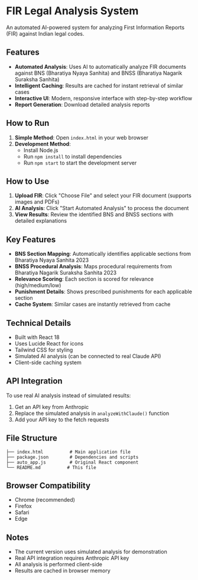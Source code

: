 # FIR Legal Analysis System

An automated AI-powered system for analyzing First Information Reports (FIR) against Indian legal codes.

## Features

- **Automated Analysis**: Uses AI to automatically analyze FIR documents against BNS (Bharatiya Nyaya Sanhita) and BNSS (Bharatiya Nagarik Suraksha Sanhita)
- **Intelligent Caching**: Results are cached for instant retrieval of similar cases
- **Interactive UI**: Modern, responsive interface with step-by-step workflow
- **Report Generation**: Download detailed analysis reports

## How to Run

1. **Simple Method**: Open `index.html` in your web browser
2. **Development Method**: 
   - Install Node.js
   - Run `npm install` to install dependencies
   - Run `npm start` to start the development server

## How to Use

1. **Upload FIR**: Click "Choose File" and select your FIR document (supports images and PDFs)
2. **AI Analysis**: Click "Start Automated Analysis" to process the document
3. **View Results**: Review the identified BNS and BNSS sections with detailed explanations

## Key Features

- **BNS Section Mapping**: Automatically identifies applicable sections from Bharatiya Nyaya Sanhita 2023
- **BNSS Procedural Analysis**: Maps procedural requirements from Bharatiya Nagarik Suraksha Sanhita 2023
- **Relevance Scoring**: Each section is scored for relevance (high/medium/low)
- **Punishment Details**: Shows prescribed punishments for each applicable section
- **Cache System**: Similar cases are instantly retrieved from cache

## Technical Details

- Built with React 18
- Uses Lucide React for icons
- Tailwind CSS for styling
- Simulated AI analysis (can be connected to real Claude API)
- Client-side caching system

## API Integration

To use real AI analysis instead of simulated results:

1. Get an API key from Anthropic
2. Replace the simulated analysis in `analyzeWithClaude()` function
3. Add your API key to the fetch requests

## File Structure

```
├── index.html          # Main application file
├── package.json        # Dependencies and scripts
├── auto_app.js         # Original React component
└── README.md          # This file
```

## Browser Compatibility

- Chrome (recommended)
- Firefox
- Safari
- Edge

## Notes

- The current version uses simulated analysis for demonstration
- Real API integration requires Anthropic API key
- All analysis is performed client-side
- Results are cached in browser memory
